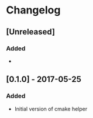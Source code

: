 # Changelog

## [Unreleased]

### Added

* 

## [0.1.0] - 2017-05-25

### Added

* Initial version of cmake helper

